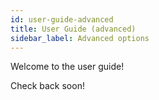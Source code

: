 ```yaml
---
id: user-guide-advanced
title: User Guide (advanced)
sidebar_label: Advanced options
---
```


Welcome to the user guide!

Check back soon!

